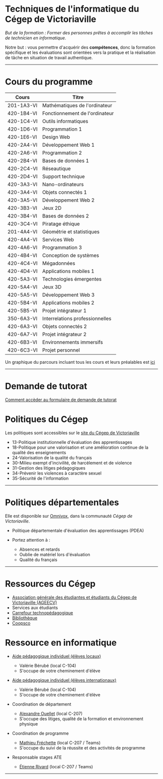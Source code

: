 # Techniques de l'informatique du Cégep de Victoriaville

_But de la formation : Former des personnes prêtes à accomplir les tâches de technicien en informatique._

Notre but : vous permettre d'acquérir des **compétences**, donc la formation spécifique et les évaluations sont orientées vers la pratique et la réalisation de tâche en situation de travail authentique.  

---

# Cours du programme  

Cours|	Titre
--|--
201-1A3-VI|	Mathématiques de l'ordinateur
420-1B4-VI|	Fonctionnement de l'ordinateur
420-1C4-VI|	Outils informatiques
420-1D6-VI|	Programmation 1
420-1E6-VI|	Design Web
420-2A4-VI|	Développement Web 1
420-2A6-VI|	Programmation 2
420-2B4-VI|	Bases de données 1
420-2C4-VI|	Réseautique
420-2D4-VI|	Support technique
420-3A3-VI|	Nano-ordinateurs
420-3A4-VI|	Objets connectés 1
420-3A5-VI|	Développement Web 2
420-3B3-VI|	Jeux 2D
420-3B4-VI|	Bases de données 2
420-3C4-VI|	Piratage éthique
201-4A4-VI|	Géométrie et statistiques
420-4A4-VI|	Services Web
420-4A6-VI|	Programmation 3
420-4B4-VI|	Conception de systèmes
420-4C4-VI|	Mégadonnées
420-4D4-VI|	Applications mobiles 1
420-5A3-VI|	Technologies émergentes
420-5A4-VI|	Jeux 3D
420-5A5-VI|	Développement Web 3
420-5B4-VI|	Applications mobiles 2
420-5B5-VI|	Projet intégrateur 1
350-6A3-VI|	Interrelations professionnelles
420-6A3-VI|	Objets connectés 2
420-6A7-VI|	Projet intégrateur 2
420-6B3-VI|	Environnements immersifs
420-6C3-VI|	Projet personnel


Un graphique du parcours incluant tous les cours et leurs préalables est [ici](http://informatique.apical.xyz)  

---

# Demande de tutorat  

[Comment accèder au formulaire de demande de tutorat](tutorat.md)  

# Politiques du Cégep

Les politiques sont accessibles sur le [site du Cégep de Victoriaville](https://www.cegepvicto.ca/cegep/documents-officiels/politique/)  

- 13-Politique institutionnelle d'évaluation des apprentissages
- 18-Politique pour une valorisation et une amélioration continue de la qualité des enseignements
- 24-Valorisation de la qualité du français
- 30-Milieu exempt d'incivilité, de harcèlement et de violence
- 31-Gestion des litiges pédagogiques
- 34-Prévenir les violences à caractère sexuel
- 35-Sécurité de l'information

---

# Politiques départementales

Elle est disponible sur [Omnivox](https://cegepvicto.omnivox.ca), dans la communauté _Cégep de Victoriaville_.  

- Politique départementale d'évaluation des apprentissages (PDEA)
- Portez attention à :  

    - Absences et retards
    - Oublie de matériel lors d'évaluation
    - Qualité du français

--- 

# Ressources du Cégep

- [Association générale des étudiantes et étudiants du Cégep de Victoriaville (AGEECV)](https://www.cegepvicto.ca/eleves-actuels/ageecv/)  
- Services aux étudiants
- [Carrefour technopédagogique](https://www.cegepvicto.ca/eleves-actuels/services-eleve/carrefour-technopedagogique/)  
- [Bibliothèque](https://cegepvictobiblio.weebly.com)  
- [Coopsco](https://coopscovictoriaville.com/fr/)  

# Ressource en informatique

- [Aide pédagogique individuel (élèves locaux)](https://www.cegepvicto.ca/eleves-actuels/services-eleve/aides-pedagogiques-individuels/)    

    - Valérie Bérubé (local C-104)
    - S'occupe de votre cheminement d'élève  

- [Aide pédagogique individuel (élèves internationaux)](https://www.cegepvicto.ca/eleves-actuels/services-eleve/aides-pedagogiques-individuels/) 

    - Valérie Bérubé (local C-104)
    - S'occupe de votre cheminement d'élève  

- Coordination de département  

    - [Alexandre Ouellet](equipe.md) (local C-207)
   - S'occupe des litiges, qualité de la formation et environnement physique

- Coordination de programme  

    - [Mathieu Fréchette](equipe.md) (local C-207 / Teams)
    - S'occupe du suivi de la réussite et des activités de programme

- Responsable stages ATE  

    - [Étienne Rivard](equipe.md) (local C-207 / Teams)

---
